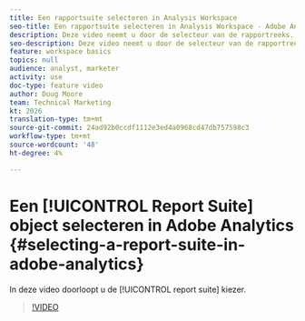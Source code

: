 ```yaml
---
title: Een rapportsuite selecteren in Analysis Workspace
seo-title: Een rapportsuite selecteren in Analysis Workspace - Adobe Analytics
description: Deze video neemt u door de selecteur van de rapportreeks.
seo-description: Deze video neemt u door de selecteur van de rapportreeks. - Adobe Analytics
feature: workspace basics
topics: null
audience: analyst, marketer
activity: use
doc-type: feature video
author: Doug Moore
team: Technical Marketing
kt: 2026
translation-type: tm+mt
source-git-commit: 24ad92b0ccdf1112e3ed4a0968cd47db757598c3
workflow-type: tm+mt
source-wordcount: '48'
ht-degree: 4%

---
```



# Een [!UICONTROL Report Suite] object selecteren in Adobe Analytics {#selecting-a-report-suite-in-adobe-analytics}

In deze video doorloopt u de [!UICONTROL report suite] kiezer.

>[!VIDEO](https://video.tv.adobe.com/v/23967/?quality=12)
